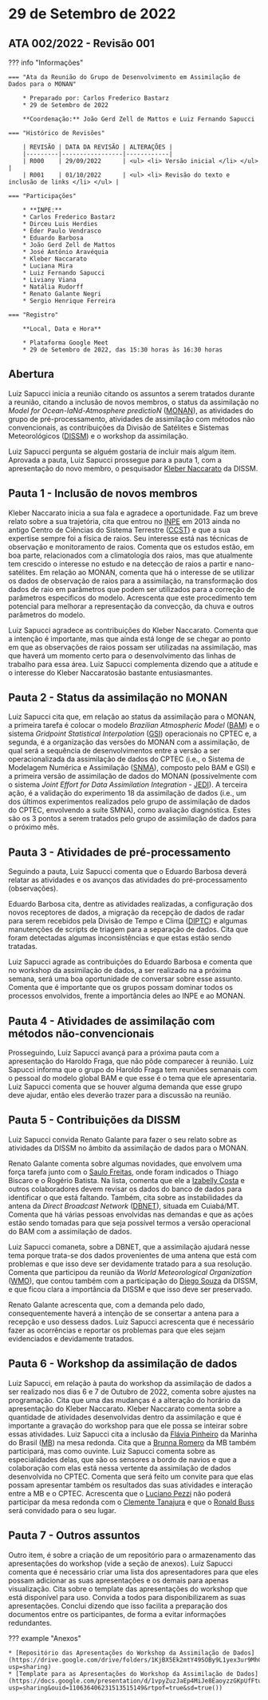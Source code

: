 # 29 de Setembro de 2022

## ATA 002/2022 - Revisão 001

??? info "Informações"

    === "Ata da Reunião do Grupo de Desenvolvimento em Assimilação de Dados para o MONAN"
    
        * Preparado por: Carlos Frederico Bastarz
        * 29 de Setembro de 2022
        
        **Coordenação:** João Gerd Zell de Mattos e Luiz Fernando Sapucci
    
    === "Histórico de Revisões"
    
        | REVISÃO | DATA DA REVISÃO | ALTERAÇÕES |
        |---------|-----------------|------------|
        | R000    | 29/09/2022      | <ul> <li> Versão inicial </li> </ul> |
        | R001    | 01/10/2022      | <ul> <li> Revisão do texto e inclusão de links </li> </ul> |
    
    === "Participações"
    
        * **INPE:** 
        * Carlos Frederico Bastarz
        * Dirceu Luis Herdies
        * Éder Paulo Vendrasco
        * Eduardo Barbosa
        * João Gerd Zell de Mattos
        * José Antônio Aravéquia
        * Kleber Naccarato
        * Luciana Mira
        * Luiz Fernando Sapucci
        * Liviany Viana
        * Natália Rudorff
        * Renato Galante Negri
        * Sergio Henrique Ferreira
        
    === "Registro"
    
        **Local, Data e Hora**
        
        * Plataforma Google Meet
        * 29 de Setembro de 2022, das 15:30 horas às 16:30 horas
        
## Abertura

Luiz Sapucci inicia a reunião citando os assuntos a serem tratados durante a reunião, citando a inclusão de novos membros, o status da assimilação no _Model for Ocean-laNd-Atmosphere predictioN_ ([MONAN](https://monanadmin.github.io/monan_cc_docs/)), as atividades do grupo de pré-processamento, atividades de assimilação com métodos não convencionais, as contribuições da Divisão de Satélites e Sistemas Meteorológicos ([DISSM](https://www.gov.br/inpe/pt-br/composicao/diretoria/coordenacao-geral-de-ciencias-da-terra-cgct)) e o workshop da assimilação.

Luiz Sapucci pergunta se alguém gostaria de incluir mais algum item. Aprovada a pauta, Luiz Sapucci prossegue para a pauta 1, com a apresentação do novo membro, o pesquisador [Kleber Naccarato](http://lattes.cnpq.br/6324293045209180) da DISSM.

## Pauta 1 - Inclusão de novos membros

Kleber Naccarato inicia a sua fala e agradece a oportunidade. Faz um breve relato sobre a sua trajetória, cita que entrou no [INPE](https://www.gov.br/inpe/pt-br) em 2013 ainda no antigo Centro de Ciências do Sistema Terrestre ([CCST](http://www.ccst.inpe.br/)) e que a sua expertise sempre foi a física de raios. Seu interesse está nas técnicas de observação  e monitoramento de raios. Comenta que os estudos estão, em boa parte, relacionados com a climatologia dos raios, mas que atualmente tem crescido o interesse no estudo e na detecção de raios a partir e nano-satélites. Em relação ao MONAN, comenta que há o interesse de se utilizar os dados de observação de raios para a assimilação, na transformação dos dados de raio em parâmetros que podem ser utilizados para a correção de parâmetros específicos do modelo. Acrescenta que este procedimento tem potencial para melhorar a representação da convecção, da chuva e outros parâmetros do modelo.

Luiz Sapucci agradece as contribuições do Kleber Naccarato. Comenta que a intenção é importante, mas que ainda está longe de se chegar ao ponto em que as observações de raios possam ser utilizadas na assimilação, mas que haverá um momento certo para o desenvolvimento das linhas de trabalho para essa área. Luiz Sapucci complementa dizendo que a atitude e o interesse do Kleber Naccaratosão bastante entusiasmantes. 

## Pauta 2 - Status da assimilação no MONAN

Luiz Sapucci cita que, em relação ao status da assimilação para o MONAN, a primeira tarefa é colocar o modelo _Brazilian Atmospheric Model_ ([BAM](https://journals.ametsoc.org/view/journals/wefo/31/5/waf-d-16-0062_1.xml)) e o sistema _Gridpoint Statistical Interpolation_ ([GSI](https://dtcenter.org/community-code/gridpoint-statistical-interpolation-gsi)) operacionais no CPTEC e, a segunda, é a organização das versões do MONAN com a assimilação, de qual será a sequência de desenvolvimentos entre a versão a ser operacionalizada da assimilação de dados do CPTEC (i.e., o Sistema de Modelagem Numérica e Assimilação ([SNMA](http://mtc-m21c.sid.inpe.br/ibi/sid.inpe.br/mtc-m21c/2019/05.16.15.18?metadatarepository=sid.inpe.br/mtc-m21c/2019/05.16.15.18.01&ibiurl.backgroundlanguage=pt-BR&ibiurl.requiredsite=mtc-m21c.sid.inpe.br+806&requiredmirror=urlib.net/www/2017/11.22.19.04.03&searchsite=bibdigital.sid.inpe.br:80&searchmirror=sid.inpe.br/bibdigital@80/2006/04.07.15.50.13&searchinputvalue=sistema+de+modelagem+num%E9rica+e+assimila%E7%E3o&parentidentifiercitedby=6qtX3pFwXQZ4iE8KMKjdY/KFQ6T&forcerecentflag=0)), composto pelo BAM e GSI) e a primeira versão de assimilação de dados do MONAN (possivelmente com o sistema _Joint Effort for Data Assimilation Integration_ - [JEDI](https://www.jcsda.org/jcsda-project-jedi)). A terceira ação, é a validação do experimento 18 da assimilação de dados (i.e., um dos últimos experimentos realizados pelo grupo de assimilação de dados do CPTEC, envolvendo a suíte SMNA), como avaliação diagnóstica. Estes são os 3 pontos a serem tratados pelo grupo de assimilação de dados para o próximo mês.

## Pauta 3 - Atividades de pré-processamento

Seguindo a pauta, Luiz Sapucci comenta que o Eduardo Barbosa deverá relatar as atividades e os avanços das atividades do pré-processamento (observações).

Eduardo Barbosa cita, dentre as atividades realizadas, a configuração dos novos receptores de dados, a migração da recepção de dados de radar para serem recebidos pela Divisão de Tempo e Clima ([DIPTC](https://www.gov.br/inpe/pt-br/composicao/diretoria/coordenacao-geral-de-ciencias-da-terra-cgct)) e algumas manutenções de scripts de triagem para a separação de dados. Cita que foram detectadas algumas inconsistências e que estas estão sendo tratadas. 

Luiz Sapucci agrade as contribuições do Eduardo Barbosa e comenta que no workshop da assimilação de dados, a ser realizado na a próxima semana, será uma boa oportunidade de conversar sobre esse assunto. Comenta que é importante que os grupos possam dominar todos os processos envolvidos, frente a importância deles ao INPE e ao MONAN.

## Pauta 4 - Atividades de assimilação com métodos não-convencionais 

Prosseguindo, Luiz Sapucci avançá para a próxima pauta com a apresentação do Haroldo Fraga, que não pôde comparecer à reunião. Luiz Sapucci informa que o grupo do Haroldo Fraga tem reuniões semanais com o pessoal do modelo global BAM e que esse é o tema que ele apresentaria. Luiz Sapucci comenta que se houver alguma demanda que esse grupo deve ajudar, então eles deverão trazer para a discussão na reunião.

## Pauta 5 - Contribuições da DISSM

Luiz Sapucci convida Renato Galante para fazer o seu relato sobre as atividades da DISSM no âmbito da assimilação de dados para o MONAN.

Renato Galante comenta sobre algumas novidades, que envolvem uma força tarefa junto com o [Saulo Freitas](http://lattes.cnpq.br/9873289111461387), onde foram indicados o Thiago Biscaro e o Rogério Batista. Na lista, comenta que ele a [Izabelly Costa](http://lattes.cnpq.br/0647725719729152) e outros colaboradores devem revisar os dados do banco de dados para identificar o que está faltando. Também, cita sobre as instabilidades da antena da _Direct Broadcast Network_ ([DBNET](https://community.wmo.int/activity-areas/wmo-space-programme-wsp/dbnet)), situada em Cuiabá/MT. Comenta que há várias pessoas envolvidas nas demandas e que as ações estão sendo tomadas para que seja possível termos a versão operacional do BAM com a assimilação de dados.

Luiz Sapucci comaneta, sobre a DBNET, que a assimilação ajudará nesse tema porque trata-se dos dados provenientes de uma antena que está com problemas e que isso deve ser devidamente tratado para a sua resolução. Comenta que participou da reunião da _World Meteorological Organization_ ([WMO](https://public.wmo.int/en)), que contou também com a participação do [Diego Souza](http://lattes.cnpq.br/3645067978235955) da DISSM, e que ficou clara a importância da DISSM e que isso deve ser preservado. 

Renato Galante acrescenta que, com a demanda pelo dado, consequentemente haverá a intenção de se consertar a antena para a recepção e uso dessess dados. Luiz Sapucci acrescenta que é necessário fazer as ocorrências e reportar os problemas para que eles sejam evidenciados e devidamente tratados. 

## Pauta 6 - Workshop da assimilação de dados

Luiz Sapucci, em relação à pauta do workshop da assimilação de dados a ser realizado nos dias 6 e 7 de Outubro de 2022, comenta sobre ajustes na programação. Cita que uma das mudanças é a alteração do horário da apresentação do Kleber Naccarato. Kleber Naccarato comenta sobre a quantidade de atividades desenvolvidas dentro da assimilação e que é importante a gravação do workshop para que ele possa se inteirar sobre essas atividades. Luiz Sapucci cita a inclusão da [Flávia Pinheiro](http://lattes.cnpq.br/2782043473646574) da Marinha do Brasil ([MB](https://www.marinha.mil.br/)) na mesa redonda. Cita que a [Brunna Romero](http://lattes.cnpq.br/5396636443614215) da MB também participará, mas como ouvinte. Luiz Sapucci comenta sobre as especialidades delas, que são os sensores a bordo de navios e que a colaboração com elas está nessa vertente da assimilação de dados desenvolvida no CPTEC. Comenta que será feito um convite para que elas possam apresentar também os resultados das suas atividades e interação entre a MB e o CPTEC. Acrescenta que o [Luciano Pezzi](http://lattes.cnpq.br/9168878830863753) não poderá participar da mesa redonda com o [Clemente Tanajura](http://lattes.cnpq.br/0765423133125301) e que o [Ronald Buss](http://lattes.cnpq.br/0537824080913130) será convidado para o seu lugar. 

## Pauta 7 - Outros assuntos

Outro item, é sobre a criação de um repositório para o armazenamento das apresentações do workshop (vide a seção de anexos). Luiz Sapucci comenta que é necessário criar uma lista dos apresentadores para que eles possam adicionar as suas apresentações e os demais para apenas visualização. Cita sobre o template das apresentações do workshop que está disponível para uso. Convida a todos para disponibilizarem as suas apresentações. Conclui dizendo que isso facilita a preparação dos documentos entre os participantes, de forma a evitar informações redundantes.

??? example "Anexos"

    * [Repositório das Apresentações do Workshop da Assimilação de Dados](https://drive.google.com/drive/folders/1KjBX5Ek2mtY49SOBy9L1yex3ur9MhC5m?usp=sharing)
    * [Template para as Apresentações do Workshop da Assimilação de Dados](https://docs.google.com/presentation/d/1vpyZuzJaEp4MiJe8EaoyzzGKpUfFtub4/edit?usp=sharing&ouid=110636406231513515149&rtpof=true&sd=true())

